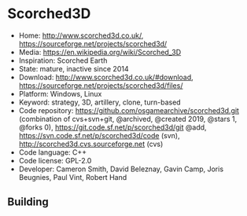 # Scorched3D

- Home: http://www.scorched3d.co.uk/, https://sourceforge.net/projects/scorched3d/
- Media: https://en.wikipedia.org/wiki/Scorched_3D
- Inspiration: Scorched Earth
- State: mature, inactive since 2014
- Download: http://www.scorched3d.co.uk/#download, https://sourceforge.net/projects/scorched3d/files/
- Platform: Windows, Linux
- Keyword: strategy, 3D, artillery, clone, turn-based
- Code repository: https://github.com/osgamearchive/scorched3d.git (combination of cvs+svn+git, @archived, @created 2019, @stars 1, @forks 0), https://git.code.sf.net/p/scorched3d/git @add, https://svn.code.sf.net/p/scorched3d/code (svn), http://scorched3d.cvs.sourceforge.net (cvs)
- Code language: C++
- Code license: GPL-2.0
- Developer: Cameron Smith, David Beleznay, Gavin Camp, Joris Beugnies, Paul Vint, Robert Hand

## Building
